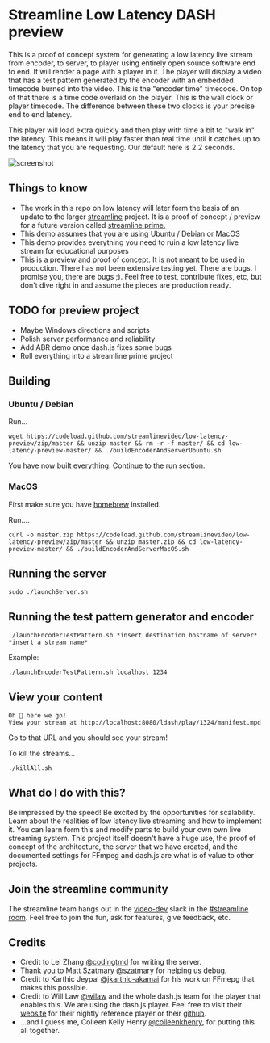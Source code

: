
# Streamline Low Latency DASH preview

This is a proof of concept system for generating a low latency live stream from encoder, to server, to player using entirely open source software end to end. It will render a page with a player in it. The player will display a video that has a test pattern generated by the encoder with an embedded timecode burned into the video. This is the "encoder time" timecode. On top of that there is a time code overlaid on the player. This is the wall clock or player timecode. The difference between these two clocks is your precise end to end latency. 

This player will load extra quickly and then play with time a bit to "walk in" the latency. This means it will play faster than real time until it catches up to the latency that you are requesting. Our default here is 2.2 seconds. 


![screenshot](https://s3-us-west-1.amazonaws.com/streamlinevideo/screenshot.png)



## Things to know

- The work in this repo on low latency will later form the basis of an update to the larger [streamline](https://github.com/streamlinevideo/streamline) project. It is a proof of concept / preview for a future version called [streamline prime.](If%20you%20are%20interested%20in%20the%20streamline%20prime%20project,%20check%20out%20this%20discussion.%20https://github.com/streamlinevideo/streamline/issues/13) 
- This demo assumes that you are using Ubuntu / Debian or MacOS
- This demo provides everything you need to ruin a low latency live stream for educational purposes
- This is a preview and proof of concept. It is not meant to be used in production. There has not been extensive testing yet. There are bugs. I promise you, there are bugs ;). Feel free to test, contribute fixes, etc, but don't dive right in and assume the pieces are production ready.

## TODO for preview project

- Maybe Windows directions and scripts
- Polish server performance and reliability
- Add ABR demo once dash.js fixes some bugs
- Roll everything into a streamline prime project 

## Building 

### Ubuntu  / Debian

Run...

    wget https://codeload.github.com/streamlinevideo/low-latency-preview/zip/master && unzip master && rm -r -f master/ && cd low-latency-preview-master/ && ./buildEncoderAndServerUbuntu.sh

You have now built everything. Continue to the run section.

### MacOS

First make sure you have [homebrew](https://brew.sh/) installed.

Run....

    curl -o master.zip https://codeload.github.com/streamlinevideo/low-latency-preview/zip/master && unzip master.zip && cd low-latency-preview-master/ && ./buildEncoderAndServerMacOS.sh
    
## Running the server

    sudo ./launchServer.sh

## Running the test pattern generator and encoder 

    ./launchEncoderTestPattern.sh *insert destination hostname of server* *insert a stream name*

Example: 

    ./launchEncoderTestPattern.sh localhost 1234

## View your content

    Oh 💩 here we go!
    View your stream at http://localhost:8080/ldash/play/1324/manifest.mpd

Go to that URL and you should see your stream! 

To kill the streams...

    ./killAll.sh

## What do I do with this?

Be impressed by the speed! Be excited by the opportunities for scalability. Learn about the realities of low latency live streaming and how to implement it. You can learn form this and modify parts to build your own own live streaming system. This project itself doesn't have a huge use, the proof of concept of the architecture, the server that we have created, and the documented settings for FFmpeg and dash.js are what is of value to other projects.

## Join the streamline community

The streamline team hangs out in the [video-dev](http://video-dev.herokuapp.com/) slack in the [#streamline room](https://video-dev.slack.com/messages/CD03ZUF8F).  Feel free to join the fun, ask for features, give feedback, etc.

## Credits

- Credit to Lei Zhang [@codingtmd](https://github.com/codingtmd) for writing the server. 
- Thank you to Matt Szatmary [@szatmary](https://github.com/szatmary) for helping us debug. 
- Credit to Karthic Jeypal [@jkarthic-akamai](https://github.com/jkarthic-akamai) for his work on FFmepg that makes this possible. 
- Credit to Will Law [@wilaw](https://github.com/wilaw) and the whole dash.js team for the player that enables this. We are using the dash.js player. Feel free to visit their [website](http://reference.dashif.org/dash.js/nightly/samples/dash-if-reference-player/index.html) for their nightly reference player or their [github](https://github.com/Dash-Industry-Forum/dash.js/wiki).
- ...and I guess me,  Colleen Kelly Henry [@colleenkhenry](https://github.com/colleenkhenry), for putting this all together.
